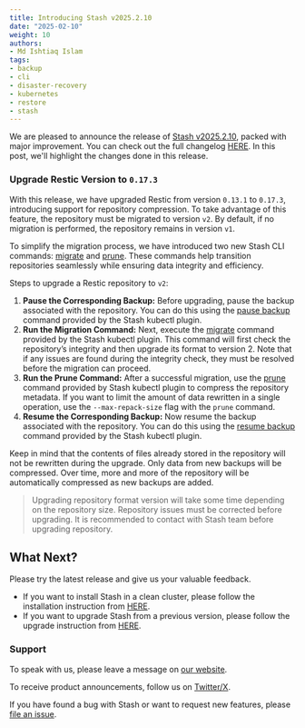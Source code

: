 ```yaml
---
title: Introducing Stash v2025.2.10
date: "2025-02-10"
weight: 10
authors:
- Md Ishtiaq Islam
tags:
- backup
- cli
- disaster-recovery
- kubernetes
- restore
- stash
---
```


We are pleased to announce the release of [Stash v2025.2.10](https://stash.run/docs/v2025.2.10/setup/), packed with major improvement. You can check out the full changelog [HERE](https://github.com/stashed/CHANGELOG/blob/master/releases/v2025.2.10/README.md). In this post, we'll highlight the changes done in this release.

### Upgrade Restic Version to `0.17.3`

With this release, we have upgraded Restic from version `0.13.1` to `0.17.3`, introducing support for repository compression. To take advantage of this feature, the repository must be migrated to version `v2`. By default, if no migration is performed, the repository remains in version `v1`.

To simplify the migration process, we have introduced two new Stash CLI commands: [migrate](https://stash.run/docs/v2025.2.10/guides/cli/kubectl-plugin/#migrate-repository) and [prune](https://stash.run/docs/v2025.2.10/guides/cli/kubectl-plugin/#prune). These commands help transition repositories seamlessly while ensuring data integrity and efficiency.

Steps to upgrade a Restic repository to `v2`:

1. **Pause the Corresponding Backup:** Before upgrading, pause the backup associated with the repository. You can do this using the [pause backup](https://stash.run/docs/v2025.2.10/guides/cli/kubectl-plugin/#pause-backup) command provided by the Stash kubectl plugin.
2. **Run the Migration Command:** Next, execute the [migrate](https://stash.run/docs/v2025.2.10/guides/cli/kubectl-plugin/#migrate-repository) command provided by the Stash kubectl plugin. This command will first check the repository’s integrity and then upgrade its format to version 2. Note that if any issues are found during the integrity check, they must be resolved before the migration can proceed.
3. **Run the Prune Command:** After a successful migration, use the [prune](https://stash.run/docs/v2025.2.10/guides/cli/kubectl-plugin/#prune) command provided by Stash kubectl plugin to compress the repository metadata. If you want to limit the amount of data rewritten in a single operation, use the `--max-repack-size` flag with the `prune` command.
4. **Resume the Corresponding Backup:** Now resume the backup associated with the repository. You can do this using the [resume backup](https://stash.run/docs/v2025.2.10/guides/cli/kubectl-plugin/#resume-backup) command provided by the Stash kubectl plugin.

Keep in mind that the contents of files already stored in the repository will not be rewritten during the upgrade. Only data from new backups will be compressed. Over time, more and more of the repository will be automatically compressed as new backups are added.

> Upgrading repository format version will take some time depending on the repository size. Repository issues must be corrected before upgrading. It is recommended to contact with Stash team before upgrading repository.

## What Next?
Please try the latest release and give us your valuable feedback.

- If you want to install Stash in a clean cluster, please follow the installation instruction from [HERE](https://stash.run/docs/latest/setup/).
- If you want to upgrade Stash from a previous version, please follow the upgrade instruction from [HERE](https://stash.run/docs/latest/setup/upgrade/).

### Support

To speak with us, please leave a message on [our website](https://appscode.com/contact/).

To receive product announcements, follow us on [Twitter/X](https://twitter.com/KubeStash).

If you have found a bug with Stash or want to request new features, please [file an issue](https://github.com/stashed/project/issues/new).
